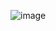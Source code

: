 ![image](https://github.com/Buccno/circular-buffer/assets/35747053/537694c2-1d00-44e1-9ca0-f1d3c284708d)
